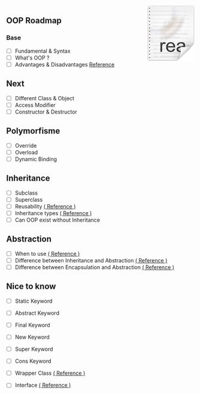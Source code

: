 <img src="icon.png" align="right" />

## OOP Roadmap

### Base
- [ ] Fundamental & Syntax
- [ ] What's OOP ?
- [ ] Advantages & Disadvantages <a href="https://www.geeksforgeeks.org/benefits-advantages-of-oop/#:~:text=It%20is%20not%20suitable%20for,be%20natural%20for%20some%20people"> Reference </a>

## Next

- [ ] Different Class & Object
- [ ] Access Modifier
- [ ] Constructor & Destructor

## Polymorfisme

- [ ] Override
- [ ] Overload
- [ ] Dynamic Binding

## Inheritance

- [ ] Subclass
- [ ] Superclass
- [ ] Reusability <a href="https://www.quora.com/What-is-reusability-in-OOP"> ( Reference ) </a>
- [ ] Inheritance types <a href="https://www.dotnettricks.com/learn/oops/understanding-inheritance-and-different-types-of-inheritance"> ( Reference ) </a>
- [ ] Can OOP exist without Inheritance

## Abstraction

- [ ] When to use <a href="https://www.tutorialspoint.com/when-to-use-an-abstract-class-and-when-to-use-an-interface-in-java"> ( Reference ) </a>
- [ ] Difference between Inheritance and Abstraction <a href="https://pediaa.com/what-is-the-difference-between-abstraction-and-inheritance/#:~:text=The%20main%20difference%20between%20abstraction,of%20an%20already%20existing%20class"> ( Reference )</a>
- [ ] Difference between Encapsulation and Abstraction <a href="https://www.guru99.com/difference-between-abstraction-and-encapsulation.html"> ( Reference ) </a>

## Nice to know

- [ ] Static Keyword
- [ ] Abstract Keyword
- [ ] Final Keyword
- [ ] New Keyword
- [ ] Super Keyword
- [ ] Cons Keyword
- [ ] Wrapper Class <a href="https://dev.to/fadymr/php-create-a-simple-session-wrapper-class-dpk"> ( Reference ) </a>
- [ ] Interface <a href="https://medium.com/@Dewey92/oop-interface-what-ca16de0359af"> ( Reference ) </a>






